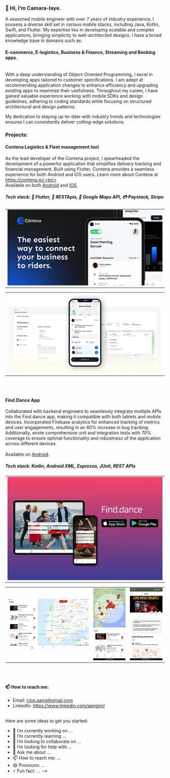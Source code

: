 <!---
AangJnr/AangJnr is a ✨ special ✨ repository because its `README.md` (this file) appears on your GitHub profile.
You can click the Preview link to take a look at your changes.
--->



### 👋 Hi, I’m Camara-laye.

A seasoned mobile engineer with over 7 years of industry experience, I possess a diverse skill set in various mobile stacks, including Java, Kotlin, Swift, and Flutter. My expertise lies in developing scalable and complex applications, bringing simplicity to well-architected designs. I have a broad knowledge base in domains such as:
#### E-commerce, E-logistics, Business & Finance, Streaming and Booking apps.
<br/>
With a deep understanding of Object-Oriented Programming, I excel in developing apps tailored to customer specifications. I am adept at recommending application changes to enhance efficiency and upgrading existing apps to maximize their usefulness. Throughout my career, I have gained valuable experience working with mobile SDKs and design guidelines, adhering to coding standards while focusing on structured architectural and design patterns.

My dedication to staying up-to-date with industry trends and technologies ensures I can consistently deliver cutting-edge solutions.


### Projects:
#### Contena Logistics & Fleet management tool
As the lead developer of the Contena project, I spearheaded the development of a powerful application that simplifies delivery tracking and financial management. Built using Flutter, Contena provides a seamless experience for both Android and iOS users. Learn more about Contena at https://contena.io/.<br/><br/>
Available on both [Android](https://play.google.com/store/apps/details?id=com.es.contena_driver_app) and [IOS](https://apps.apple.com/om/app/contena-driver-app/id1645073138).

##### Tech stack: 🩵 Flutter, 🔗 RESTApis, 📍 Google Maps API, 💳 Paystack, Stripe 

<div style="text-align: center"><table><tr>
  <td style="text-align: center">
  <a href="https://raw.githubusercontent.com/AangJnr/AangJnr/main/resources/contena_header_2.jpg">
    <img src="https://raw.githubusercontent.com/AangJnr/AangJnr/main/resources/contena_header_2.jpg"/></a>
</td>
   
</tr></table>
 <table><tr>
 <td style="text-align: center">
  <a href="https://raw.githubusercontent.com/AangJnr/AangJnr/main/resources/contena_header.png">
    <img src="https://raw.githubusercontent.com/AangJnr/AangJnr/main/resources/contena_header.png"/></a>
</td>
  </td>
</tr></table></div>
<br/><br/>



#### Find.Dance App
Collaborated with backend engineers to seamlessly integrate multiple APIs into the Find.dance app, making it compatible with both tablets and mobile devices. Incorporated Firebase analytics for enhanced tracking of metrics and user engagements, resulting in an 80% increase in bug tracking. Additionally, wrote comprehensive unit and integration tests with 70% coverage to ensure optimal functionality and robustness of the application across different devices.<br/><br/>
Available on [Android](https://play.google.com/store/apps/details?id=dance.find).

##### Tech stack: Kotlin, Android XML, Espresso, JUnit, REST APIs

<div style="text-align: center">
  <table>
    <tr>
  <td style="text-align: center">
  <a href="https://raw.githubusercontent.com/AangJnr/AangJnr/main/resources/header_image.png">
    <img src="https://raw.githubusercontent.com/AangJnr/AangJnr/main/resources/header_image.png"/></a>
</td>
</tr>
  </table>
  <table>
 <tr>
  <td style="text-align: center">
  <a href="https://raw.githubusercontent.com/AangJnr/AangJnr/main/resources/finddance_eventsresult_tablet.jpg">
    <img src="https://raw.githubusercontent.com/AangJnr/AangJnr/main/resources/finddance_eventsresult_tablet.jpg" width="500"/></a>
</td>
   <td style="text-align: center">
  <a href="https://raw.githubusercontent.com/AangJnr/AangJnr/AangJnr-patch-1/resources/finddance_eventsresult_mobile.png">
    <img src="https://raw.githubusercontent.com/AangJnr/AangJnr/AangJnr-patch-1/resources/finddance_eventsresult_mobile.png" width="200"/></a>
</td>

<td style="text-align: center">
  <a href="https://raw.githubusercontent.com/AangJnr/AangJnr/AangJnr-patch-1/resources/finddance_eventsresultdetails_mobile.png">
    <img src="https://raw.githubusercontent.com/AangJnr/AangJnr/AangJnr-patch-1/resources/finddance_eventsresultdetails_mobile.png" width="200"/></a>
</td>
</tr>
  </table>
   
</div>
<br/><br/>


#### 📫 How to reach me:

  - Email: cion.aang@gmail.com
  - Linkedln: https://www.linkedin.com/aangjnr/
<br/><br/>


Here are some ideas to get you started:

- 🔭 I’m currently working on ...
- 🌱 I’m currently learning ...
- 👯 I’m looking to collaborate on ...
- 🤔 I’m looking for help with ...
- 💬 Ask me about ...
- 📫 How to reach me: ...
- 😄 Pronouns: ...
- ⚡ Fun fact: ...
-->
